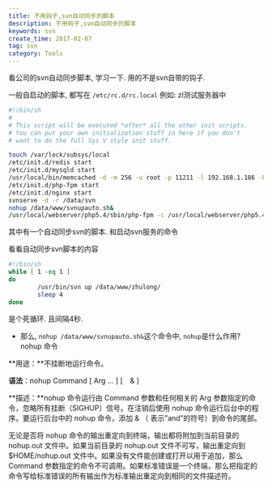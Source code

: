 ```yaml
---
title: 不用钩子,svn自动同步的脚本
description: 不用钩子,svn自动同步的脚本
keywords: svn
create_time: 2017-02-07
tag: svn
category: Tools
---
```


看公司的svn自动同步脚本, 学习一下. 用的不是svn自带的钩子.

一般自启动的脚本, 都写在 `/etc/rc.d/rc.local`
例如: zl测试服务器中

```bash
#!/bin/sh
#
# This script will be executed *after* all the other init scripts.
# You can put your own initialization stuff in here if you don't
# want to do the full Sys V style init stuff.

touch /var/lock/subsys/local
/etc/init.d/redis start
/etc/init.d/mysqld start
/usr/local/bin/memcached -d -m 256 -u root -p 11211 -l 192.168.1.186 -P /tmp/memcached.pid
/etc/init.d/php-fpm start
/etc/init.d/nginx start
svnserve -d -r /data/svn
nohup /data/www/svnupauto.sh&
/usr/local/webserver/php5.4/sbin/php-fpm -c /usr/local/webserver/php5.4/etc/php.ini -y /usr/local/webserver/php5.4/etc/php-fpm.conf
```

其中有一个自动同步svn的脚本. 和启动svn服务的命令

看看自动同步svn脚本的内容

```bash
#!/bin/sh
while [ 1 -eq 1 ]
do
        /usr/bin/svn up /data/www/zhulong/
        sleep 4
done
```

是个死循环. 且间隔4秒. 

* 那么, `nohup /data/www/svnupauto.sh&`这个命令中, `nohup`是什么作用?
nohup 命令

**用途：**不挂断地运行命令。

**语法**：nohup Command [ Arg … ] [　& ]

**描述：**nohup 命令运行由 Command 参数和任何相关的 Arg 参数指定的命令，忽略所有挂断（SIGHUP）信号。在注销后使用 nohup 命令运行后台中的程序。要运行后台中的 nohup 命令，添加 & （ 表示”and”的符号）到命令的尾部。

无论是否将 nohup 命令的输出重定向到终端，输出都将附加到当前目录的 nohup.out 文件中。如果当前目录的 nohup.out 文件不可写，输出重定向到 $HOME/nohup.out 文件中。如果没有文件能创建或打开以用于追加，那么 Command 参数指定的命令不可调用。如果标准错误是一个终端，那么把指定的命令写给标准错误的所有输出作为标准输出重定向到相同的文件描述符。







